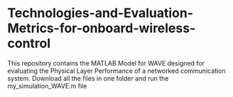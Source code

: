 # Technologies-and-Evaluation-Metrics-for-onboard-wireless-control
This repository contains the MATLAB Model for WAVE designed for evaluating the Physical Layer Performance of a networked communication system.
Download all the files in one folder and run the my_simulation_WAVE.m file
